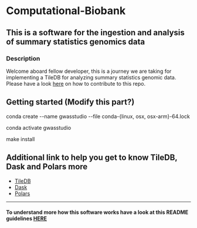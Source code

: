 # Computational-Biobank

## This is a software for the ingestion and analysis of summary statistics genomics data

### Description

Welcome aboard fellow developer, this is a journey we are taking for implementing a TileDB for analyzing summary statistics genomic data.
Please have a look [here](https://github.com/ht-diva/gwasstudio/blob/main/CONTRIBUTING.md) on how to contribute to this repo.


## Getting started (Modify this part?)

conda create --name gwasstudio --file conda-{linux, osx, osx-arm}-64.lock

conda activate gwasstudio

make install

## Additional link to help you get to know TileDB, Dask and Polars more

- [TileDB](https://tiledb.com/)
- [Dask](https://www.dask.org/)
- [Polars](https://pola.rs/)

---

#### To understand more how this software works have a look at this README guidelines [HERE](https://github.com/ht-diva/gwasstudio/blob/main/docs/README.md)
